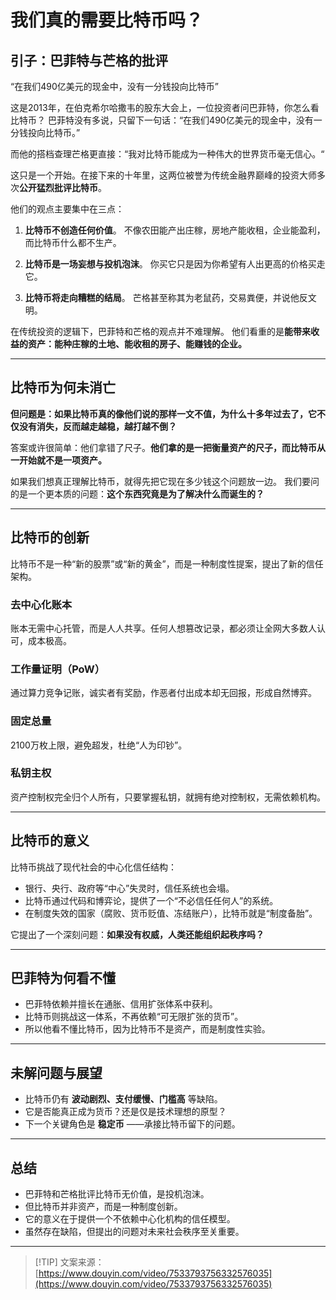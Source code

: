 # 我们真的需要比特币吗？

## 引子：巴菲特与芒格的批评

“在我们490亿美元的现金中，没有一分钱投向比特币”

这是2013年，在伯克希尔哈撒韦的股东大会上，一位投资者问巴菲特，你怎么看比特币？
巴菲特没有多说，只留下一句话：“在我们490亿美元的现金中，没有一分钱投向比特币。”

而他的搭档查理芒格更直接：“我对比特币能成为一种伟大的世界货币毫无信心。“

这只是一个开始。在接下来的十年里，这两位被誉为传统金融界巅峰的投资大师多次**公开猛烈批评比特币**。

他们的观点主要集中在三点：

1. **比特币不创造任何价值**。
   不像农田能产出庄稼，房地产能收租，企业能盈利，而比特币什么都不生产。

2. **比特币是一场妄想与投机泡沫**。
   你买它只是因为你希望有人出更高的价格买走它。

3. **比特币将走向糟糕的结局**。
   芒格甚至称其为老鼠药，交易粪便，并说他反文明。

在传统投资的逻辑下，巴菲特和芒格的观点并不难理解。
他们看重的是**能带来收益的资产：能种庄稼的土地、能收租的房子、能赚钱的企业。**

---

## 比特币为何未消亡

**但问题是：如果比特币真的像他们说的那样一文不值，为什么十多年过去了，它不仅没有消失，反而越走越稳，越打越不倒？**

答案或许很简单：他们拿错了尺子。**他们拿的是一把衡量资产的尺子，而比特币从一开始就不是一项资产。**

如果我们想真正理解比特币，就得先把它现在多少钱这个问题放一边。
我们要问的是一个更本质的问题：**这个东西究竟是为了解决什么而诞生的？**

---

## 比特币的创新

比特币不是一种“新的股票”或“新的黄金”，而是一种制度性提案，提出了新的信任架构。

### 去中心化账本

账本无需中心托管，而是人人共享。任何人想篡改记录，都必须让全网大多数人认可，成本极高。

### 工作量证明（PoW）

通过算力竞争记账，诚实者有奖励，作恶者付出成本却无回报，形成自然博弈。

### 固定总量

2100万枚上限，避免超发，杜绝“人为印钞”。

### 私钥主权

资产控制权完全归个人所有，只要掌握私钥，就拥有绝对控制权，无需依赖机构。

---

## 比特币的意义

比特币挑战了现代社会的中心化信任结构：

* 银行、央行、政府等“中心”失灵时，信任系统也会塌。
* 比特币通过代码和博弈论，提供了一个“不必信任任何人”的系统。
* 在制度失效的国家（腐败、货币贬值、冻结账户），比特币就是“制度备胎”。

它提出了一个深刻问题：**如果没有权威，人类还能组织起秩序吗？**

---

## 巴菲特为何看不懂

* 巴菲特依赖并擅长在通胀、信用扩张体系中获利。
* 比特币则挑战这一体系，不再依赖“可无限扩张的货币”。
* 所以他看不懂比特币，因为比特币不是资产，而是制度性实验。

---

## 未解问题与展望

* 比特币仍有 **波动剧烈、支付缓慢、门槛高** 等缺陷。
* 它是否能真正成为货币？还是仅是技术理想的原型？
* 下一个关键角色是 **稳定币** ——承接比特币留下的问题。

---

## 总结

* 巴菲特和芒格批评比特币无价值，是投机泡沫。
* 但比特币并非资产，而是一种制度创新。
* 它的意义在于提供一个不依赖中心化机构的信任模型。
* 虽然存在缺陷，但提出的问题对未来社会秩序至关重要。

---

> \[!TIP] 文案来源：
> [https://www.douyin.com/video/7533793756332576035](https://www.douyin.com/video/7533793756332576035)
